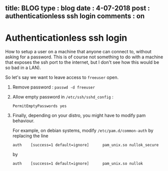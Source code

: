 title: BLOG
type : blog
date : 4-07-2018
post : authenticationless ssh login
comments : on
---


# Authenticationless ssh login

How to setup a user on a machine that anyone can connect to, without asking for a password. This is of course not something to do with a machine that exposes the ssh port to the internet, but I don't see how this would be so bad in a LAN).

So let's say we want to leave access to `freeuser` open.



  1. Remove password : `passwd -d freeuser`
  2. Allow empty password in `/etc/ssh/sshd_config` :
     ```
     PermitEmptyPasswords yes
     ```
  3. Finally, depending on your distro, you might have to modify pam behaviour.

     For example, on debian systems, modify `/etc/pam.d/common-auth` by replacing the line
     ```
     auth    [success=1 default=ignore]      pam_unix.so nullok_secure
     ```
     by
     ```
     auth    [success=1 default=ignore]      pam_unix.so nullok
     ```


